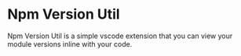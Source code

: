 # Npm Version Util
Npm Version Util is a simple vscode extension that you can view your module versions
inline with your code.
